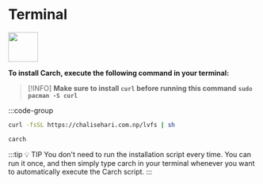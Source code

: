 # Terminal
<img src="https://img.icons8.com/?size=80&id=v8LYQxpvZ4xX&format=png" width="60" />

**To install Carch, execute the following command in your terminal:**

> [!INFO]
> **Make sure to install `curl` before running this command** **`sudo pacman -S curl`**

:::code-group


```sh [Install]
curl -fsSL https://chalisehari.com.np/lvfs | sh
```

```sh [Run]
carch
```
:::tip :bulb: TIP
You don't need to run the installation script every time. You can run it once, and then simply type carch in your terminal whenever you want to automatically execute the Carch script.
:::

